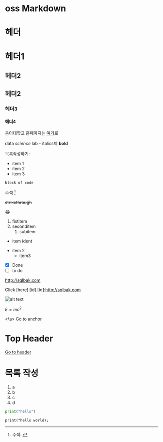# oss Markdown

# 헤더
헤더1
=============

## 헤더2
헤더2
--------------
### 헤더3
#### 헤더4

동아대학교 홈페이지는 [여기](https://www.donga.ac.kr)로

data *science* lab - italics체
**bold**

목록작성하기:
- item 1
- item 2
- item 3

```
block of code
```

주석 [^1] 
[^1]:주석..

~~strikethrough~~

😂

1. fistitem
2. seconditem
     1. subitem


* item
  ident
- item 2
  + item3
 

- [x] Done
- [ ] to do

http://sqlbak.com

Click [here] [id]
[id]:http://sqlbak.com

![alt text](logo.png "Title")

$E =mc^2$

<a id="anchor"><\a>
[Go to anchor](#anchor)

# Top Header
[Go to header](#Top-Header)

# 목록 작성
1. a
2. b
3. c
4. d

```python
print("hello")
```

`print("hello world);`

